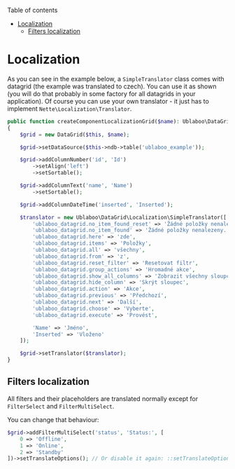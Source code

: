 Table of contents

- [Localization](#localization)
	- [Filters localization](#filters-localization)

# Localization

As you can see in the example below, a `SimpleTranslator` class comes with datagrid (the example was translated to czech). You can use it as shown (you will do that probably in some factory for all datagrids in your application). Of course you can use your own translator - it just has to implement `Nette\Localization\Translator`.

```php
public function createComponentLocalizationGrid($name): Ublaboo\DataGrid\DataGrid
{
	$grid = new DataGrid($this, $name);

	$grid->setDataSource($this->ndb->table('ublaboo_example'));

	$grid->addColumnNumber('id', 'Id')
		->setAlign('left')
		->setSortable();

	$grid->addColumnText('name', 'Name')
		->setSortable();

	$grid->addColumnDateTime('inserted', 'Inserted');

	$translator = new Ublaboo\DataGrid\Localization\SimpleTranslator([
		'ublaboo_datagrid.no_item_found_reset' => 'Žádné položky nenalezeny. Filtr můžete vynulovat',
		'ublaboo_datagrid.no_item_found' => 'Žádné položky nenalezeny.',
		'ublaboo_datagrid.here' => 'zde',
		'ublaboo_datagrid.items' => 'Položky',
		'ublaboo_datagrid.all' => 'všechny',
		'ublaboo_datagrid.from' => 'z',
		'ublaboo_datagrid.reset_filter' => 'Resetovat filtr',
		'ublaboo_datagrid.group_actions' => 'Hromadné akce',
		'ublaboo_datagrid.show_all_columns' => 'Zobrazit všechny sloupce',
		'ublaboo_datagrid.hide_column' => 'Skrýt sloupec',
		'ublaboo_datagrid.action' => 'Akce',
		'ublaboo_datagrid.previous' => 'Předchozí',
		'ublaboo_datagrid.next' => 'Další',
		'ublaboo_datagrid.choose' => 'Vyberte',
		'ublaboo_datagrid.execute' => 'Provést',

		'Name' => 'Jméno',
		'Inserted' => 'Vloženo'
	]);

	$grid->setTranslator($translator);
}
```

## Filters localization

All filters and their placeholders are translated normally except for `FilterSelect` and `FilterMultiSelect`.

You can change that behaviour:

```php
$grid->addFilterMultiSelect('status', 'Status:', [
	0 => 'Offline',
	1 => 'Online',
	2 => 'Standby'
])->setTranslateOptions(); // Or disable it again: ::setTranslateOptions(false)
```
